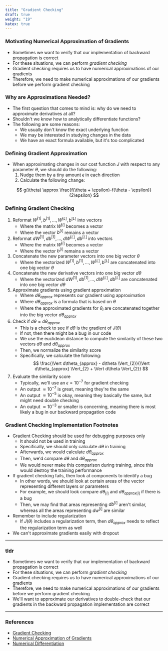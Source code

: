 ```yaml
---
title: "Gradient Checking"
draft: true
weight: "19"
katex: true
---
```


### Motivating Numerical Approximation of Gradients
- Sometimes we want to verify that our implementation of backward propagation is correct
- For these situations, we can perform *gradient checking*
- Gradient checking requires us to have numerical approximations of our gradients
- Therefore, we need to make numerical approximations of our gradients before we perform gradient checking

### Why are Approximations Needed?
- The first question that comes to mind is: why do we need to approximate derivatives at all?
- Shouldn't we know how to analytically differentiate functions?
- The following are some reasons:
	- We usually don't know the exact underlying function
	- We may be interested in studying changes in the data
	- We have an exact formula available, but it's too complicated

### Defining Gradient Approximation
- When approximating changes in our cost function $J$ with respect to any parameter $\theta$, we should do the following:
	1. Nudge them by a tiny amount $\epsilon$ in each direction
	2. Calculate the following change:

$$ g(\theta) \approx \frac{f(\theta + \epsilon)-f(\theta - \epsilon)}{2\epsilon} $$

### Defining Gradient Checking
1. Reformat $W^{[1]}, b^{[1]}, ..., W^{[L]}, b^{[L]}$ into vectors
	- Where the matrix $W^{[i]}$ becomes a vector
	- Where the vector $b^{[i]}$ remains a vector
2. Reformat $dW^{[1]}, db^{[1]}, ..., dW^{[L]}, db^{[L]}$ into vectors
	- Where the matrix $W^{[i]}$ becomes a vector
	- Where the vector $b^{[i]}$ remains a vector
3. Concatenate the new parameter vectors into one big vector $\theta$
	- Where the vectorized $W^{[1]}, b^{[1]}, ..., W^{[L]}, b^{[L]}$ are concatenated into one big vector $\theta$
4. Concatenate the new derivative vectors into one big vector $d\theta$
	- Where the vectorized $dW^{[1]}, db^{[1]}, ..., dW^{[L]}, db^{[L]}$ are concatenated into one big vector $d\theta$
5. Approximate gradients using gradient approximation
	- Where $d\theta_{approx}$ represents our gradient using approximation
	- Where $d\theta_{approx}$ is a formula that is based on $\theta$
	- Where the approximated gradients for $\theta_{i}$ are concatenated together into the big vector $d\theta_{approx}$
6. Check if $d\theta \approx d\theta_{approx}$ 
	- This is a check to see if $d\theta$ is the gradient of $J(\theta)$
	- If not, then there might be a bug in our code
	- We use the euclidean distance to compute the similarity of these two vectors $d\theta$ and $d\theta_{approx}$
	- Then, we normalize the similarity score
	- Specifically, we calculate the following:
	$$ \frac{\Vert d\theta_{approx} - d\theta \Vert_{2}}{\Vert d\theta_{approx} \Vert_{2} + \Vert d\theta \Vert_{2}} $$
7. Evaluate the similarity score
	- Typically, we'll use an $\epsilon=10^{-7}$ for gradient checking
	- An output $\approx 10^{-7}$ is great, meaning they're the same
	- An output $\approx 10^{-5}$ is okay, meaning they basically the same, but might need double checking
	- An output $\approx 10^{-3}$ or smaller is concerning, meaning there is most likely a bug in our backward propagation code

### Gradient Checking Implementation Footnotes
- Gradient Checking should be used for debugging purposes only
	- It should not be used in training
	- Specifically, we should only calculate $d\theta$ in training
	- Afterwards, we would calculate $d\theta_{approx}$
	- Then, we'd compare $d\theta$ and $d\theta_{approx}$
	- We would never make this comparison during training, since this would destroy the training performance
- If gradient checking fails, then look at components to identify a bug
	- In other words, we should look at certain areas of the vector representing different layers or parameters
	- For example, we should look compare $d\theta_{[i]}$ and $d\theta_{approx[i]}$ if there is a bug
	- Then, we may find that areas representing $db^{[l]}$ aren't similar, whereas all the areas representing $dw^{[l]}$ are similar
- Remember to include regularization
	- If $J(\theta)$ includes a regularization term, then $d\theta_{approx}$ needs to reflect the regularization term as well
- We can't approximate gradients easily with dropout

---

### tldr
- Sometimes we want to verify that our implementation of backward propagation is correct
- For these situations, we can perform *gradient checking*
- Gradient checking requires us to have numerical approximations of our gradients
- Therefore, we need to make numerical approximations of our gradients before we perform gradient checking
- We'll want to approximate our derivatives to double-check that our gradients in the backward propagation implementation are correct

---

### References
- [Gradient Checking](https://www.youtube.com/watch?v=QrzApibhohY&list=PLkDaE6sCZn6Hn0vK8co82zjQtt3T2Nkqc&index=13)
- [Numerical Approximation of Gradients](https://www.youtube.com/watch?v=y1xoI7mBtOc&list=PLkDaE6sCZn6Hn0vK8co82zjQtt3T2Nkqc&index=12)
- [Numerical Differentiation](http://www2.math.umd.edu/~dlevy/classes/amsc466/lecture-notes/differentiation-chap.pdf)
